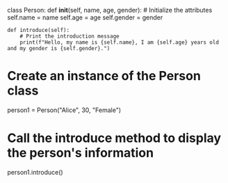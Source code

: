 class Person:
    def __init__(self, name, age, gender):
        # Initialize the attributes
        self.name = name
        self.age = age
        self.gender = gender

    def introduce(self):
        # Print the introduction message
        print(f"Hello, my name is {self.name}, I am {self.age} years old and my gender is {self.gender}.")

# Create an instance of the Person class
person1 = Person("Alice", 30, "Female")

# Call the introduce method to display the person's information
person1.introduce()
